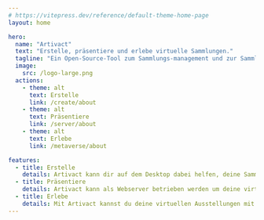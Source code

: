 ```yaml
---
# https://vitepress.dev/reference/default-theme-home-page
layout: home

hero:
  name: "Artivact"
  text: "Erstelle, präsentiere und erlebe virtuelle Sammlungen."
  tagline: "Ein Open-Source-Tool zum Sammlungs-management und zur Sammlungspräsentation."
  image:
    src: /logo-large.png
  actions:
    - theme: alt
      text: Erstelle
      link: /create/about
    - theme: alt
      text: Präsentiere
      link: /server/about
    - theme: alt
      text: Erlebe
      link: /metaverse/about

features:
  - title: Erstelle
    details: Artivact kann dir auf dem Desktop dabei helfen, deine Sammlung zu virtualisieren und zu verwalten.
  - title: Präsentiere
    details: Artivact kann als Webserver betrieben werden um deine virtuelle Sammlung einfach im Netz zu präsentieren.
  - title: Erlebe
    details: Mit Artivact kannst du deine virtuellen Ausstellungen mit VR/AR erleben.
---
```

